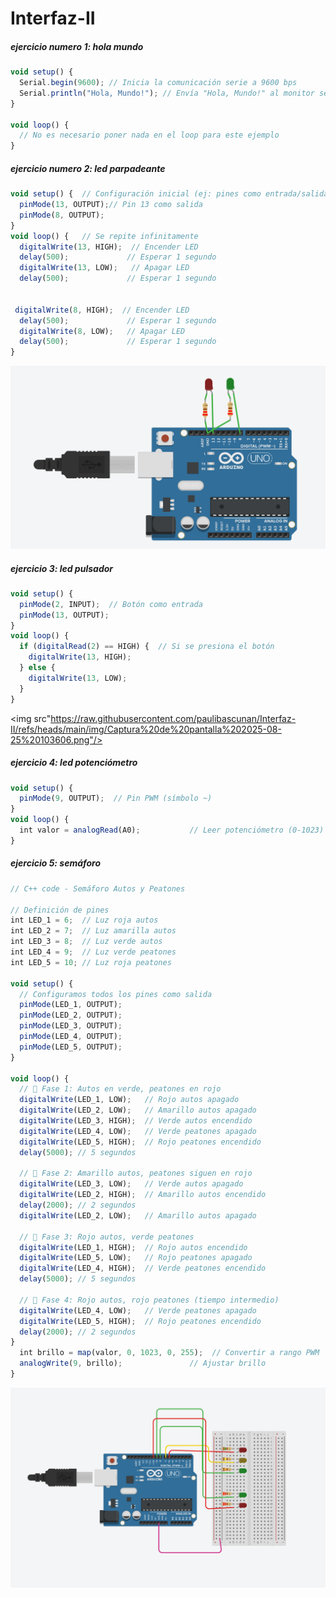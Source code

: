 # Interfaz-II
##### ejercicio numero 1: hola mundo

```js
void setup() {
  Serial.begin(9600); // Inicia la comunicación serie a 9600 bps
  Serial.println("Hola, Mundo!"); // Envía "Hola, Mundo!" al monitor serie
}

void loop() {
  // No es necesario poner nada en el loop para este ejemplo
}
```


##### ejercicio numero 2: led parpadeante

```js
void setup() {  // Configuración inicial (ej: pines como entrada/salida)
  pinMode(13, OUTPUT);// Pin 13 como salida
  pinMode(8, OUTPUT);
}
void loop() {   // Se repite infinitamente
  digitalWrite(13, HIGH);  // Encender LED
  delay(500);             // Esperar 1 segundo
  digitalWrite(13, LOW);   // Apagar LED
  delay(500);             // Esperar 1 segundo


 digitalWrite(8, HIGH);  // Encender LED
  delay(500);             // Esperar 1 segundo
  digitalWrite(8, LOW);   // Apagar LED
  delay(500);             // Esperar 1 segundo
}
```
<img src="https://raw.githubusercontent.com/paulibascunan/Interfaz-II/refs/heads/main/img/led%20parpadeante.png"/>

##### ejercicio 3: led pulsador

```js
void setup() {
  pinMode(2, INPUT);  // Botón como entrada
  pinMode(13, OUTPUT);
}
void loop() {
  if (digitalRead(2) == HIGH) {  // Si se presiona el botón
    digitalWrite(13, HIGH);
  } else {
    digitalWrite(13, LOW);
  }
}
```
<img src"https://raw.githubusercontent.com/paulibascunan/Interfaz-II/refs/heads/main/img/Captura%20de%20pantalla%202025-08-25%20103606.png"/>


##### ejercicio 4: led potenciómetro

```js
void setup() {
  pinMode(9, OUTPUT);  // Pin PWM (símbolo ~)
}
void loop() {
  int valor = analogRead(A0);           // Leer potenciómetro (0-1023)
}
```

##### ejercicio 5: semáforo

```js
// C++ code - Semáforo Autos y Peatones

// Definición de pines
int LED_1 = 6;  // Luz roja autos
int LED_2 = 7;  // Luz amarilla autos
int LED_3 = 8;  // Luz verde autos
int LED_4 = 9;  // Luz verde peatones
int LED_5 = 10; // Luz roja peatones

void setup() {
  // Configuramos todos los pines como salida
  pinMode(LED_1, OUTPUT);
  pinMode(LED_2, OUTPUT);
  pinMode(LED_3, OUTPUT);
  pinMode(LED_4, OUTPUT);
  pinMode(LED_5, OUTPUT);
}

void loop() {
  // 🚦 Fase 1: Autos en verde, peatones en rojo
  digitalWrite(LED_1, LOW);   // Rojo autos apagado
  digitalWrite(LED_2, LOW);   // Amarillo autos apagado
  digitalWrite(LED_3, HIGH);  // Verde autos encendido
  digitalWrite(LED_4, LOW);   // Verde peatones apagado
  digitalWrite(LED_5, HIGH);  // Rojo peatones encendido
  delay(5000); // 5 segundos

  // 🚦 Fase 2: Amarillo autos, peatones siguen en rojo
  digitalWrite(LED_3, LOW);   // Verde autos apagado
  digitalWrite(LED_2, HIGH);  // Amarillo autos encendido
  delay(2000); // 2 segundos
  digitalWrite(LED_2, LOW);   // Amarillo autos apagado

  // 🚦 Fase 3: Rojo autos, verde peatones
  digitalWrite(LED_1, HIGH);  // Rojo autos encendido
  digitalWrite(LED_5, LOW);   // Rojo peatones apagado
  digitalWrite(LED_4, HIGH);  // Verde peatones encendido
  delay(5000); // 5 segundos

  // 🚦 Fase 4: Rojo autos, rojo peatones (tiempo intermedio)
  digitalWrite(LED_4, LOW);   // Verde peatones apagado
  digitalWrite(LED_5, HIGH);  // Rojo peatones encendido
  delay(2000); // 2 segundos
}
  int brillo = map(valor, 0, 1023, 0, 255);  // Convertir a rango PWM
  analogWrite(9, brillo);               // Ajustar brillo
}
```

<img src="https://raw.githubusercontent.com/paulibascunan/Interfaz-II/refs/heads/main/img/sem%C3%A1foro.png"/>
